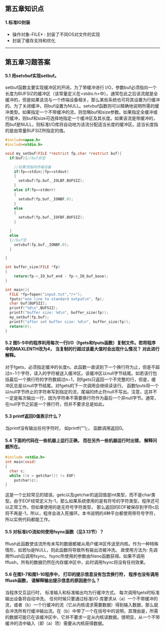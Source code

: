 ## 第五章知识点

#### 1.标准IO封装
- 操作对象-FILE* : 封装了不同OS对文件的实现
- 封装了缓存支持和优化

---

## 第五章习题答案
#### 5.1 用setvbuf实现setbuf。

setbuf函数主要实现缓冲区的开闭，为了带缓冲进行 I/O，参数buf必须指向一个长度为BUFSIZ的缓冲区（该常量定义在<stdio.h>中）。通常在此之后该流就是全缓冲的，但是如果该流与一个终端设备相关，那么某些系统也可将其设置为行缓冲的。为了关闭缓冲，将buf设置为NULL。setvbuf函数则可以精确地说明所需的缓冲类型。如果指定一个不带缓冲的流，则忽略buf和size参数。如果指定全缓冲或行缓冲，则buf和size可选择地指定一个缓冲区及其长度。如果该流是带缓冲的，而buf是NULL，则标准I/O库将自动地为该流分配适当长度的缓冲区。适当长度指的是由常量BUFSIZ所指定的值。

```c
#include<apue.h>
#include<stdio.h>

void my_setbuf(FILE *restrict fp,char *restrict buf){
  if(buf){//buf非空

    //如果流指向终端设备
    if(fp==stdin||fp==stdout)
    {
      setvbuf(fp,buf,_IOLBF,BUFSIZ);
    }
    else if(fp==stderr)
    {
      setvbuf(fp,buf,_IONBF,0);
    }
    else
    {
      setvbuf(fp,buf,_IOFBF,BUFSIZ);
    }

  }
  else
  {//buf空
    setvbuf(fp,buf,_IONBF,0);
  }

}

int buffer_size(FILE *fp)
{
	return(fp->_IO_buf_end - fp->_IO_buf_base);
}

int main(){
  FILE *fp=fopen("input.txt","r+");
  fputs("one line to standard output\n", fp);
  char buf[BUFSIZ];
  printf("%d\n",BUFSIZ);
  printf("buffer size: %d\n", buffer_size(fp));
  my_setbuf(fp,buf);
  printf("after set buffer size: %d\n", buffer_size(fp));
  return(0);
}

```

#### 5.2 图5-5中的程序利用每次一行I/O（fgets和fputs函数）复制文件。若将程序中的MAXLENTH改为4， 当复制的行超过该最大值时会出现什么情况？ 对此进行解释。

对于fgets，必须指定缓冲的长度n。此函数一直读到下一个换行符为止，但是不超过n−1个字符，读入的字符被送入缓冲区。该缓冲区以null字节结尾。如若该行包括最后一个换行符的字符数超过n−1，则fgets只返回一个不完整的行，但是，缓冲区总是以null字节结尾。对fgets的下一次调用会继续读该行。
函数fputs将一个以null字节终止的字符串写到指定的流，尾端的终止符null不写出。注意，这并不一定是每次输出一行，因为字符串不需要换行符作为最后一个非null字节。通常，在null字节之前是一个换行符，但并不要求总是如此。

#### 5.3 printf返回0值表示什么？

当printf没有输出任何字符时， 如printf("");， 函数调用返回0。

#### 5.4 下面的代码在一些机器上运行正确， 而在另外一些机器运行时出错， 解释问题所在。
```c
#include <stdio.h>
int main(void)
{
  char c;
  while ((c = getchar()) != EOF)
    putchar(c);
}
```
这是一个比较常见的错误。getc以及getchar的返回值是int类型，而不是char类型。由于EOF经常定义为-1，那么如果系统使用的是有符号的字符类型，程序还可以正常工作。但如果使用的是无符号字符类型， 那么返回的EOF被保存到字符c后将不再是-1，所以，程序会进入死循环。本书说明的4种平台都使用带符号字符，所以实例代码都能工作。

#### 5.5 对标准I/O流如何使用fsync函数（见3.13节）？

fflush此函数使该流所有未写的数据都被从用户缓冲区传送至内核。作为一种特殊情形，如若fp是NULL，则此函数将导致所有输出流被冲洗。
故使用方法为: 先调用fflush后调用fsync。fsync所使用的参数由fileno函数获得。如果不调用fflush，所有的数据仍然在内存缓冲区中，此时调用fsync将没有任何效果。

#### 5.6 在图1-7和图1-10程序中， 打印的提示信息没有包含换行符， 程序也没有调用fflush函数， 请解释输出提示信息的原因是什么？

当程序交互运行时， 标准输入和标准输出均为行缓冲方式。 每次调用fgets时标准输出设备将自动冲洗。
任何时候只要通过标准I/O 库要求从（a）一个不带缓冲的流，或者（b）一个行缓冲的流（它从内核请求需要数据）得到输入数据，那么就会冲洗所有行缓冲输出流。在（b）中带了一个在括号中的说明，其理由是，所需的数据可能已在该缓冲区中，它并不要求一定从内核读数据。很明显，从一个不带缓冲的流中输入（即（a）项）需要从内核获得数据。